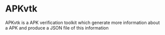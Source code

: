 # APKvtk
APKvtk is a APK verification toolkit which generate more information about a APK and produce a JSON file of this information
